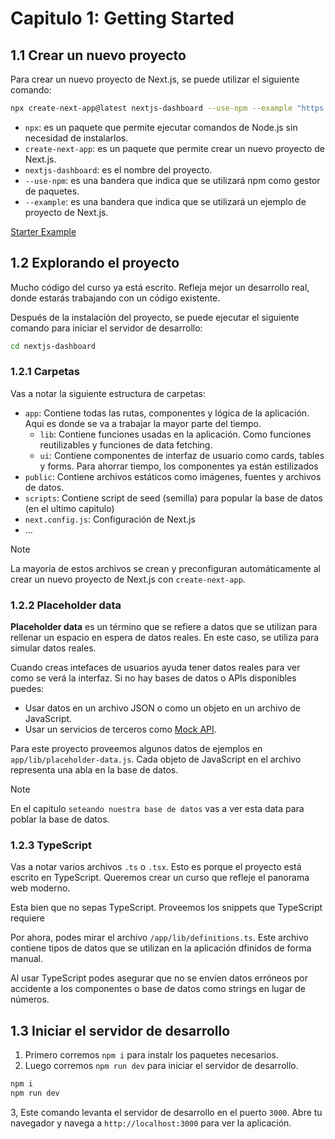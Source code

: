 # Capitulo 1: Getting Started

## 1.1 Crear un nuevo proyecto

Para crear un nuevo proyecto de Next.js, se puede utilizar el siguiente comando:

```bash
npx create-next-app@latest nextjs-dashboard --use-npm --example "https://github.com/vercel/next-learn/tree/main/dashboard/starter-example"
```

- `npx`: es un paquete que permite ejecutar comandos de Node.js sin necesidad de instalarlos.
- `create-next-app`: es un paquete que permite crear un nuevo proyecto de Next.js.
- `nextjs-dashboard`: es el nombre del proyecto.
- `--use-npm`: es una bandera que indica que se utilizará npm como gestor de paquetes.
- `--example`: es una bandera que indica que se utilizará un ejemplo de proyecto de Next.js.

[Starter Example]("https://github.com/vercel/next-learn/tree/main/dashboard/starter-example")

## 1.2 Explorando el proyecto

Mucho código del curso ya está escrito. Refleja mejor un desarrollo real, donde estarás trabajando con un código existente.

Después de la instalación del proyecto, se puede ejecutar el siguiente comando para iniciar el servidor de desarrollo:

```bash
cd nextjs-dashboard
```

### 1.2.1 Carpetas

Vas a notar la siguiente estructura de carpetas:

- `app`: Contiene todas las rutas, componentes y lógica de la aplicación. Aqui es donde se va a trabajar la mayor parte del tiempo.
  - `lib`: Contiene funciones usadas en la aplicación. Como funciones reutilizables y funciones de data fetching.
  - `ui`: Contiene componentes de interfaz de usuario como cards, tables y forms. Para ahorrar tiempo, los componentes ya están estilizados
- `public`: Contiene archivos estáticos como imágenes, fuentes y archivos de datos.
- `scripts`: Contiene script de seed (semilla) para popular la base de datos (en el ultimo capitulo)
- `next.config.js`: Configuración de Next.js
- ...

> [!NOTE]
> La mayoría de estos archivos se crean y preconfiguran automáticamente al crear un nuevo proyecto de Next.js con `create-next-app`.

### 1.2.2 Placeholder data

**Placeholder data** es un término que se refiere a datos que se utilizan para rellenar un espacio en espera de datos reales. En este caso, se utiliza para simular datos reales.

Cuando creas intefaces de usuarios ayuda tener datos reales para ver como se verá la interfaz. Si no hay bases de datos o APIs disponibles puedes:

- Usar datos en un archivo JSON o como un objeto en un archivo de JavaScript.
- Usar un servicios de terceros como [Mock API](https://mockapi.io/).

Para este proyecto proveemos algunos datos de ejemplos en `app/lib/placeholder-data.js`. Cada objeto de JavaScript en el archivo representa una abla en la base de datos.

> [!NOTE]
> En el capitulo `seteando nuestra base de datos` vas a ver esta data para poblar la base de datos.

### 1.2.3 TypeScript

Vas a notar varios archivos `.ts` o `.tsx`. Esto es porque el proyecto está escrito en TypeScript. Queremos crear un curso que refleje el panorama web moderno.

Esta bien que no sepas TypeScript. Proveemos los snippets que TypeScript requiere

Por ahora, podes mirar el archivo `/app/lib/definitions.ts`. Este archivo contiene tipos de datos que se utilizan en la aplicación dfinidos de forma manual.

Al usar TypeScript podes asegurar que no se envíen datos erróneos por accidente a los componentes o base de datos como strings en lugar de números.

## 1.3 Iniciar el servidor de desarrollo

1. Primero corremos `npm i` para instalr los paquetes necesarios.
2. Luego corremos `npm run dev` para iniciar el servidor de desarrollo.

```bash
npm i
npm run dev
```

3, Este comando levanta el servidor de desarrollo en el puerto `3000`. Abre tu navegador y navega a `http://localhost:3000` para ver la aplicación.

